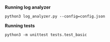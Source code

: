 **Running log analyzer**

`python3 log_analyzer.py --config=config.json`

**Running tests**

`python3 -m unittest tests.test_basic`